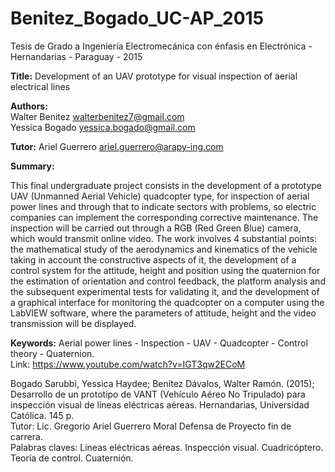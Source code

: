 # Benitez_Bogado_UC-AP_2015
Tesis de Grado a Ingeniería Electromecánica con énfasis en Electrónica - Hernandarias - Paraguay - 2015

<b>Title:</b> Development of an UAV prototype for visual inspection of aerial electrical lines

<b>Authors:</b> </br>
Walter Benitez  walterbenitez7@gmail.com </br>
Yessica Bogado  yessica.bogado@gmail.com </br>

<b>Tutor:</b>
Ariel Guerrero ariel.guerrero@arapy-ing.com

<b>Summary:</b>

This final undergraduate project consists in the development of a prototype UAV (Unmanned Aerial Vehicle) quadcopter type, for inspection of aerial power lines and through that to indicate sectors with problems, so electric companies can implement the corresponding corrective maintenance. The inspection will be carried out through a RGB (Red Green Blue) camera, which would transmit online video. The work involves 4 substantial points: the mathematical study of the aerodynamics and kinematics of the vehicle taking in account the constructive aspects of it, the development of a control system for the attitude, height and position using the quaternion for the estimation of orientation and control feedback, the platform analysis and the subsequent experimental tests for validating it, and the development of a graphical interface for monitoring the quadcopter on a computer using the LabVIEW software, where the parameters of attitude, height and the video transmission will be displayed.

<b>Keywords:</b>
Aerial power lines - Inspection - UAV - Quadcopter - Control theory - Quaternion.</br>
Link: https://www.youtube.com/watch?v=IGT3qw2ECoM </br>

Bogado Sarubbi, Yessica Haydee; Benítez Dávalos, Walter Ramón. (2015); Desarrollo de un prototipo de VANT (Vehículo Aéreo No Tripulado) para inspección visual de líneas eléctricas aéreas. Hernandarias, Universidad Católica. 145 p.</br>
Tutor: Lic. Gregorio Ariel Guerrero Moral Defensa de Proyecto fin de carrera.</br>
Palabras claves: Líneas eléctricas aéreas. Inspección visual. Cuadricóptero. Teoría de control. Cuaternión.
